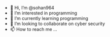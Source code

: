 - 👋 Hi, I’m @sohan964
- 👀 I’m interested in programming 
- 🌱 I’m currently learning programming 
- 💞️ I’m looking to collaborate on cyber security
- 📫 How to reach me ...

<!---
sohan964/sohan964 is a ✨ special ✨ repository because its `README.md` (this file) appears on your GitHub profile.
You can click the Preview link to take a look at your changes.
--->
